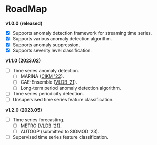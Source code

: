 # RoadMap

**v1.0.0 (released)**

- [x] Supports anomaly detection framework for streaming time series.
- [x] Supports various anomaly detection algorithm. 
- [x] Supports anomaly suppression.
- [x] Supports severity level classification. 

**v1.1.0 (2023.02)**

- [ ] Time series anomaly detection.
  - [ ] MARINA ([CIKM '22](https://dl.acm.org/doi/abs/10.1145/3511808.3557386)).
  - [ ] CAE-Ensemble ([VLDB '21](https://dl.acm.org/doi/abs/10.14778/3494124.3494142)).
  - [ ] Long-term period anomaly detection algorithm.
- [ ] Time series periodicity detection. 
- [ ] Unsupervised time series feature classification.

**v1.2.0 (2023.05)**
- [ ] Time series forecasting.
    - [ ] METRO ([VLDB '21](https://dl.acm.org/doi/abs/10.14778/3489496.3489503)).
    - [ ] AUTOGP (submitted to SIGMOD '23).
- [ ] Supervised time series feature classification.
